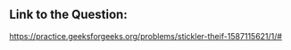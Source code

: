 ## Link to the Question:

https://practice.geeksforgeeks.org/problems/stickler-theif-1587115621/1/#
